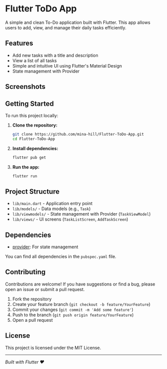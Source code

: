 # Flutter ToDo App

A simple and clean To-Do application built with Flutter. This app allows users to add, view, and manage their daily tasks efficiently.

## Features

- Add new tasks with a title and description
- View a list of all tasks
- Simple and intuitive UI using Flutter's Material Design
- State management with Provider

## Screenshots

<!-- Add screenshots here if available, for example: -->
<!-- ![Screenshot1](screenshots/screen1.png) -->

## Getting Started

To run this project locally:

1. **Clone the repository:**
   ```bash
   git clone https://github.com/mina-hill/Flutter-ToDo-App.git
   cd Flutter-ToDo-App
   ```

2. **Install dependencies:**
   ```bash
   flutter pub get
   ```

3. **Run the app:**
   ```bash
   flutter run
   ```

## Project Structure

- `lib/main.dart` - Application entry point
- `lib/models/` - Data models (e.g., `Task`)
- `lib/viewmodels/` - State management with Provider (`TaskViewModel`)
- `lib/views/` - UI screens (`TaskListScreen`, `AddTaskScreen`)

## Dependencies

- [provider](https://pub.dev/packages/provider): For state management

You can find all dependencies in the `pubspec.yaml` file.

## Contributing

Contributions are welcome! If you have suggestions or find a bug, please open an issue or submit a pull request.

1. Fork the repository
2. Create your feature branch (`git checkout -b feature/YourFeature`)
3. Commit your changes (`git commit -m 'Add some feature'`)
4. Push to the branch (`git push origin feature/YourFeature`)
5. Open a pull request

## License

This project is licensed under the MIT License.

---

*Built with Flutter ❤*
